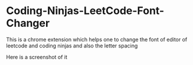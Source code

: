 # Coding-Ninjas-LeetCode-Font-Changer
This is a chrome extension which helps one to change the font of editor of leetcode and coding ninjas and also the letter spacing

Here is a screenshot of it 
